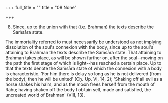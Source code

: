 +++
full_title = ""
title = "08 None"

+++


8. Since, up to the union with that (i.e. Brahman) the texts describe the Saṁsāra state.

The immortality referred to must necessarily be understood as not implying dissolution of the soul's connexion with the body, since up to the soul's attaining to Brahman the texts describe the Saṁsāra state. That attaining to Brahman takes place, as will be shown further on, after the soul--moving on the path the first stage of which is light--has reached a certain place. Up to that the texts denote the Saṁsāra state of which the connexion with a body is characteristic. 'For him there is delay so long as he is not delivered (from the body); then he will be united' (Cḥ. Up. VI, 14, 2); 'Shaking off all evil as a horse shakes his hairs, and as the moon frees herself from the mouth of Rāhu; having shaken off the body I obtain self, made and satisfied, the uncreated world of Brahman' (VIII, 13).

